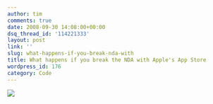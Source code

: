 ```yaml
---
author: tim
comments: true
date: 2008-09-30 14:08:00+00:00
dsq_thread_id: '114221333'
layout: post
link: ''
slug: what-happens-if-you-break-nda-with
title: What happens if you break the NDA with Apple's App Store
wordpress_id: 176
category: Code
---
```


[![](https://www.geekculture.com/joyoftech/joyimages/1156.jpg)](https://www.geekculture.com/joyoftech/joyimages/1156.jpg)
